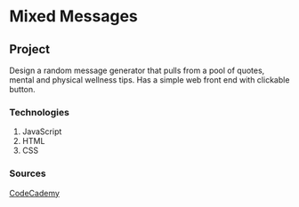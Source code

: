 # Mixed Messages


## Project 

Design a random message generator that pulls from a pool of quotes, mental and physical wellness tips. Has a simple web front end with clickable button. 

### Technologies

1. JavaScript
2. HTML
3. CSS

### Sources

[CodeCademy](https://www.codecademy.com/)

